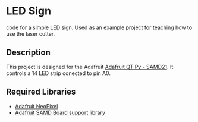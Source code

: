 # LED Sign
code for a simple LED sign. Used as an example project for teaching how to use the laser cutter.

## Description
This project is designed for the Adafruit [Adafruit QT Py - SAMD21](https://www.adafruit.com/product/4600). It controls a 14 LED strip conected to pin A0.

## Required Libraries
 * [Adafruit NeoPixel](https://github.com/adafruit/Adafruit_NeoPixel)
 * [Adafruit SAMD Board support library](https://learn.adafruit.com/adafruit-qt-py/arduino-ide-setup)
